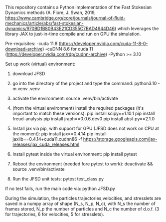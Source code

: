 This repository contains a Python implementation of the Fast Stokesian Dynamics methods (A. Fiore, J. Swan, 2019, https://www.cambridge.org/core/journals/journal-of-fluid-mechanics/article/abs/fast-stokesian-dynamics/970BD1B80B43E21CD355C7BAD4644D46) which leverages the library JAX to just-in-time compile and run on GPU the simulation.

Pre-requisites:
-cuda 11.8 (https://developer.nvidia.com/cuda-11-8-0-download-archive)
-cuDNN 8.6 for cuda 11 (https://developer.nvidia.com/rdp/cudnn-archive)
-Python >= 3.10

Set up work (virtual) environment:

1) download JFSD

2) go into the directory of the project and type the command:
		python3.10 -m venv .venv 

3) activate the environment:
		source .venv/bin/activate
		
4) (from the virtual environment) install the required packages (it's important to match these versions):
		pip install scipy==1.10.1
		pip install freud-analysis
		pip install jraph==0.0.6.dev0
		pip install absl-py==2.1.0

5) Install jax via pip, with support for GPU (JFSD does not work on CPU at the moment):
		pip install jax==0.4.14
		pip install jaxlib==0.4.14+cuda11.cudnn86 -f https://storage.googleapis.com/jax-releases/jax_cuda_releases.html

6) Install pytest inside the virtual environment:
		pip install pytest
		
7) Reboot the environment (needed fore pytest to work):
		deactivate && source .venv/bin/activate
	
8) Run the JFSD unit tests:
		pytest test_class.py
		
		
If no test fails, run the main code via:
		python JFSD.py


During the simulation, the particles trajectories,velocities, and stresslets are saved in a numpy array of shape (N_s, N_p, N_c), with N_s the number of frames stored, N_p the number of particles and N_c the number of d.o.f. (3 for trajectories, 6 for velocities, 5 for stresslets).



